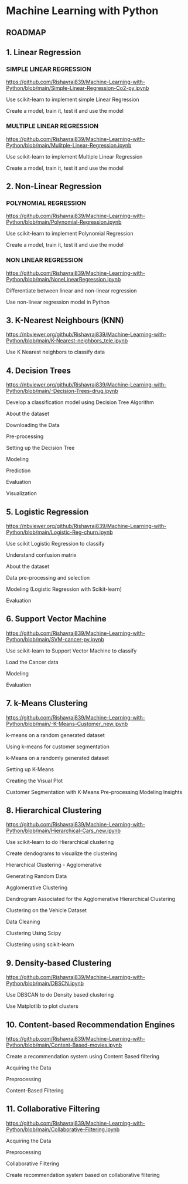 # Machine Learning with Python

## ROADMAP

## 1. Linear Regression

  ### SIMPLE LINEAR REGRESSION
  
  https://github.com/Rishavraj839/Machine-Learning-with-Python/blob/main/Simple-Linear-Regression-Co2-py.ipynb
  
  Use scikit-learn to implement simple Linear Regression
  
  
Create a model, train it, test it and use the model
 
  ### MULTIPLE LINEAR REGRESSION

  https://github.com/Rishavraj839/Machine-Learning-with-Python/blob/main/Mulitple-Linear-Regression.ipynb

Use scikit-learn to implement Multiple Linear Regression


Create a model, train it, test it and use the model


## 2. Non-Linear Regression

  ### POLYNOMIAL REGRESSION
  
  https://github.com/Rishavraj839/Machine-Learning-with-Python/blob/main/Polynomial-Regression.ipynb
  
Use scikit-learn to implement Polynomial Regression


Create a model, train it, test it and use the model

 ### NON LINEAR REGRESSION
 
 https://github.com/Rishavraj839/Machine-Learning-with-Python/blob/main/NoneLinearRegression.ipynb

Differentiate between linear and non-linear regression
 
Use non-linear regression model in Python

## 3. K-Nearest Neighbours (KNN)

https://nbviewer.org/github/Rishavraj839/Machine-Learning-with-Python/blob/main/K-Nearest-neighbors_tele.ipynb

Use K Nearest neighbors to classify data


## 4.  Decision Trees 

https://nbviewer.org/github/Rishavraj839/Machine-Learning-with-Python/blob/main/-Decision-Trees-drug.ipynb

Develop a classification model using Decision Tree Algorithm

About the dataset


Downloading the Data


Pre-processing


Setting up the Decision Tree


Modeling

Prediction


Evaluation


Visualization


## 5. Logistic Regression

https://nbviewer.org/github/Rishavraj839/Machine-Learning-with-Python/blob/main/Logistic-Reg-churn.ipynb


Use scikit Logistic Regression to classify


Understand confusion matrix

About the dataset


Data pre-processing and selection


Modeling (Logistic Regression with Scikit-learn)


Evaluation



## 6.  Support Vector Machine

https://github.com/Rishavraj839/Machine-Learning-with-Python/blob/main/SVM-cancer-py.ipynb


Use scikit-learn to Support Vector Machine to classify


Load the Cancer data


Modeling


Evaluation



## 7. k-Means Clustering

https://github.com/Rishavraj839/Machine-Learning-with-Python/blob/main/-K-Means-Customer_new.ipynb

k-means on a random generated dataset


Using k-means for customer segmentation

k-Means on a randomly generated dataset


Setting up K-Means


Creating the Visual Plot


Customer Segmentation with K-Means
Pre-processing
Modeling
Insights

## 8. Hierarchical Clustering

https://github.com/Rishavraj839/Machine-Learning-with-Python/blob/main/Hierarchical-Cars_new.ipynb

Use scikit-learn to do Hierarchical clustering


Create dendograms to visualize the clustering



Hierarchical Clustering - Agglomerative


Generating Random Data


Agglomerative Clustering


Dendrogram Associated for the Agglomerative Hierarchical Clustering


Clustering on the Vehicle Dataset


Data Cleaning


Clustering Using Scipy


Clustering using scikit-learn


## 9. Density-based Clustering 

https://github.com/Rishavraj839/Machine-Learning-with-Python/blob/main/DBSCN.ipynb

Use DBSCAN to do Density based clustering


Use Matplotlib to plot clusters

## 10.  Content-based Recommendation Engines


https://github.com/Rishavraj839/Machine-Learning-with-Python/blob/main/Content-Based-movies.ipynb

Create a recommendation system using Content Based filtering


Acquiring the Data


Preprocessing


Content-Based Filtering



## 11.  Collaborative Filtering

https://github.com/Rishavraj839/Machine-Learning-with-Python/blob/main/Collaborative-Filtering.ipynb

Acquiring the Data


Preprocessing


Collaborative Filtering


Create recommendation system based on collaborative filtering




